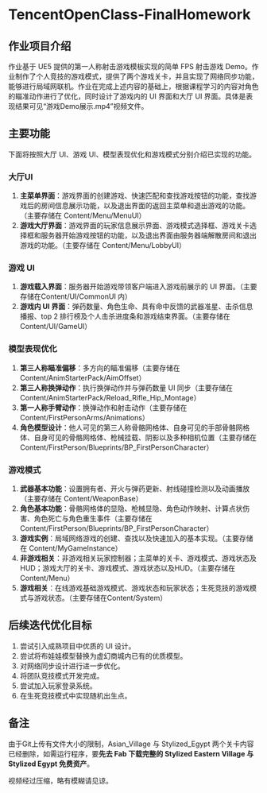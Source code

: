 # TencentOpenClass-FinalHomework
## 作业项目介绍
作业基于 UE5 提供的第一人称射击游戏模板实现的简单 FPS 射击游戏 Demo。作业制作了个人竞技的游戏模式，提供了两个游戏关卡，并且实现了网络同步功能，能够进行局域网联机。作业在完成上述内容的基础上，根据课程学习的内容对角色的瞄准动作进行了优化，同时设计了游戏内的 UI 界面和大厅 UI 界面。具体是表现结果可见“游戏Demo展示.mp4”视频文件。

## 主要功能
下面将按照大厅 UI、游戏 UI、模型表现优化和游戏模式分别介绍已实现的功能。
### 大厅UI
1. **主菜单界面**：游戏界面的创建游戏、快速匹配和查找游戏按钮的功能，查找游戏后的房间信息展示功能，以及退出界面的返回主菜单和退出游戏的功能。（主要存储在 Content/Menu/MenuUI）
2. **游戏大厅界面**：游戏界面的玩家信息展示界面、游戏模式选择框、游戏关卡选择框和服务器开始游戏按钮的功能，以及退出界面由服务器端解散房间和退出游戏的功能。（主要存储在 Content/Menu/LobbyUI）

### 游戏 UI
1. **游戏载入界面**：服务器开始游戏带领客户端进入游戏前展示的 UI 界面。（主要存储在Content/UI/CommonUI 内）
2. **游戏内 UI 界面**：弹药数量、角色生命、具有命中反馈的武器准星、击杀信息播报、top 2 排行榜及个人击杀进度条和游戏结束界面。（主要存储在 Content/UI/GameUI）

### 模型表现优化
1. **第三人称瞄准偏移**：多方向的瞄准偏移（主要存储在 Content/AnimStarterPack/AimOffset）
2. **第三人称换弹动作**：执行换弹动作并与弹药数量 UI 同步（主要存储在 Content/AnimStarterPack/Reload_Rifle_Hip_Montage）
3. **第一人称手臂动作**：换弹动作和射击动作（主要存储在 Content/FirstPersonArms/Animations）
4. **角色模型设计**：他人可见的第三人称骨骼网格体、自身可见的手部骨骼网格体、自身可见的骨骼网格体、枪械挂载、阴影以及多种相机位置（主要存储在 Content/FirstPerson/Blueprints/BP_FirstPersonCharacter）

### 游戏模式
1. **武器基本功能**：设置拥有者、开火与弹药更新、射线碰撞检测以及动画播放（主要存储在 Content/WeaponBase）
2. **角色基本功能**：骨骼网格体的显隐、枪械显隐、角色动作映射、计算点状伤害、角色死亡与角色重生事件（主要存储在 Content/FirstPerson/Blueprints/BP_FirstPersonCharacter）
3. **游戏实例**：局域网络游戏的创建、查找以及快速加入的基本实现。（主要存储在 Content/MyGameInstance）
4. **非游戏相关**：非游戏相关玩家控制器；主菜单的关卡、游戏模式、游戏状态及HUD；游戏大厅的关卡、游戏模式、游戏状态以及HUD。（主要存储在Content/Menu）
5. **游戏相关**：在线游戏基础游戏模式、游戏状态和玩家状态；生死竞技的游戏模式与游戏状态。（主要存储在Content/System）

## 后续迭代优化目标
1. 尝试引入成熟项目中优质的 UI 设计。
2. 尝试将布娃娃模型替换为虚幻商城内已有的优质模型。
3. 对网络同步设计进行进一步优化。
4. 将团队竞技模式开发完成。
5. 尝试加入玩家登录系统。
6. 在生死竞技模式中实现随机出生点。

## 备注
由于Git上传有文件大小的限制，Asian_Village 与 Stylized_Egypt 两个关卡内容已经删除，如需运行程序，要**先去 Fab 下载完整的 Stylized Eastern Village 与 Stylized Egypt 免费资产**。

视频经过压缩，略有模糊请见谅。
